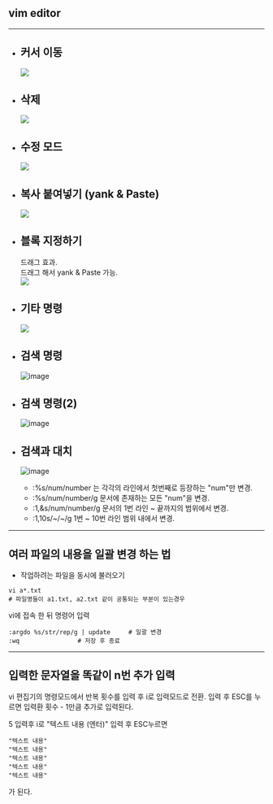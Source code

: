 ## **vim editor**

___

- ## **커서 이동**
    <img src="https://user-images.githubusercontent.com/66513003/132123289-58959640-846f-4f1a-9ebe-d6b63939ca1e.png">

- ## **삭제**
    <img src="https://user-images.githubusercontent.com/66513003/132123361-d099c864-8482-48f8-bb72-ff9eeacc8759.png">

- ## **수정 모드**
    <img src="https://user-images.githubusercontent.com/66513003/132123470-3704806b-0b8d-4e76-a28e-0ae0831602ff.png">


- ## **복사 붙여넣기 (yank & Paste)**
    <img src="https://user-images.githubusercontent.com/66513003/132123484-16fdad7d-d0b8-4198-86e4-6b36825c0de2.png">

- ## **블록 지정하기**
    드래그 효과.  
    드래그 해서 yank & Paste 가능.  
    <img src="https://user-images.githubusercontent.com/66513003/132125472-b7d062d8-1990-4aba-9840-7f163badd323.png">

- ## **기타 명령**

    <img src="https://user-images.githubusercontent.com/66513003/132125669-0aea4774-88cb-4e9d-8315-c34cd5eb051f.png">

- ## **검색 명령**

    ![image](https://user-images.githubusercontent.com/66513003/132125758-f6d26aa1-c485-4d6b-920a-caba2db804e0.png)

- ## **검색 명령(2)**

    ![image](https://user-images.githubusercontent.com/66513003/132126789-b2db44e2-c584-432c-ba8d-64a7360f25f7.png)

- ## **검색과 대치**

    ![image](https://user-images.githubusercontent.com/66513003/132126951-361ea9f0-b851-4503-a37c-288ad76ac755.png)

    - :%s/num/number 는 각각의 라인에서 첫번째로 등장하는 "num"만 변경.  
    - :%s/num/number/g 문서에 존재하는 모든 "num"을 변경.  
    - :1,&s/num/number/g 문서의 1번 라인 ~ 끝까지의 범위에서 변경.
    - :1,10s/~/~/g 1번 ~ 10번 라인 범위 내에서 변경.


___

## **여러 파일의 내용을 일괄 변경 하는 법**

- 작업하려는 파일을 동시에 불러오기

```
vi a*.txt            
# 파일명들이 a1.txt, a2.txt 같이 공통되는 부분이 있는경우
```

vi에 접속 한 뒤 명령어 입력
```
:argdo %s/str/rep/g | update     # 일괄 변경
:wq                # 저장 후 종료
```

___

## **입력한 문자열을 똑같이 n번 추가 입력**

vi 편집기의 명령모드에서 반복 횟수를 입력 후 i로 입력모드로 전환.
입력 후 ESC를 누르면 입력환 횟수 - 1만큼 추가로 입력된다.

5 입력후 i로 "텍스트 내용 (엔터)" 입력 후 ESC누르면
```
"텍스트 내용"
"텍스트 내용"
"텍스트 내용"
"텍스트 내용"
"텍스트 내용"
```
가 된다.
